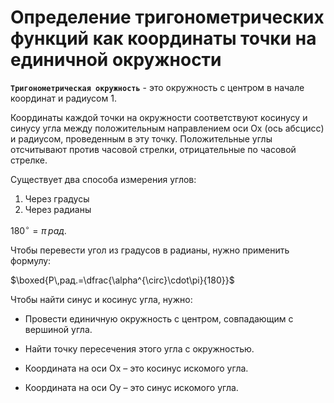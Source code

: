 # Определение тригонометрических функций как координаты точки на единичной окружности

**`Тригонометрическая окружность`** - это окружность с центром в начале координат и радиусом $1.$

Координаты каждой точки на окружности соответствуют косинусу и синусу угла между положительным направлением оси Ox (ось абсцисс) и радиусом, проведенным в эту точку. Положительные углы отсчитывают против часовой стрелки, отрицательные по часовой стрелке.

Существует два способа измерения углов:

1) Через градусы
2) Через радианы

$180^{\circ}=\pi\,рад.$

Чтобы перевести угол из градусов в радианы, нужно применить формулу:

$\boxed{P\,рад.=\dfrac{\alpha^{\circ}\cdot\pi}{180}}$

Чтобы найти синус и косинус угла, нужно:

- Провести единичную окружность с центром, совпадающим с вершиной угла.

- Найти точку пересечения этого угла с окружностью.

- Координата на оси Ох – это косинус искомого угла.

- Координата на оси Оу – это синус искомого угла.
